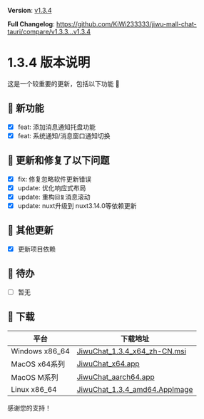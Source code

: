**Version**: [v1.3.4](https://github.com/KiWi233333/jiwu-mall-chat-tauri/blob/main/.github/releasemd/v1.3.4.md)

**Full Changelog**: <https://github.com/KiWi233333/jiwu-mall-chat-tauri/compare/v1.3.3...v1.3.4>

# 1.3.4 版本说明

这是一个较重要的更新，包括以下功能 🧪

## 🔮 新功能

- [x] feat: 添加消息通知托盘功能
- [x] feat: 系统通知/消息窗口通知切换

## 🔨 更新和修复了以下问题

- [x] fix: 修复忽略软件更新错误
- [x] update: 优化响应式布局
- [x] update: 重构`回复`消息滚动
- [x] update: nuxt升级到 nuxt3.14.0等依赖更新

## 🧿 其他更新

- [x] 更新项目依赖

## 📌 待办

- [ ] 暂无

## 🧪 下载

| 平台           | 下载地址                                                                                                                                   |
| -------------- | ------------------------------------------------------------------------------------------------------------------------------------------ |
| Windows x86_64 | [JiwuChat_1.3.4_x64_zh-CN.msi](https://github.com/KiWi233333/jiwu-mall-chat-tauri/releases/download/v1.3.4/JiwuChat_1.3.4_x64_zh-CN.msi)   |
| MacOS x64系列  | [JiwuChat_x64.app](https://github.com/KiWi233333/jiwu-mall-chat-tauri/releases/download/v1.3.4/JiwuChat_x64.app)                           |
| MacOS M系列    | [JiwuChat_aarch64.app](https://github.com/KiWi233333/jiwu-mall-chat-tauri/releases/download/v1.3.4/JiwuChat_aarch64.app)                   |
| Linux x86_64   | [JiwuChat_1.3.4_amd64.AppImage](https://github.com/KiWi233333/jiwu-mall-chat-tauri/releases/download/v1.3.4/JiwuChat_1.3.4_amd64.AppImage) |

感谢您的支持！
